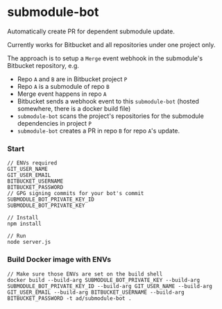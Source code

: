 # submodule-bot
Automatically create PR for dependent submodule update.

Currently works for Bitbucket and all repositories under one project only.

The approach is to setup a `Merge` event webhook in the submodule's Bitbucket repository, e.g.
- Repo `A` and `B` are in Bitbucket project `P`
- Repo `A` is a submodule of repo `B`
- Merge event happens in repo `A`
- Bitbucket sends a webhook event to this `submodule-bot` (hosted somewhere, there is a docker build file)
- `submodule-bot` scans the project's repositories for the submodule dependencies in project `P`
- `submodule-bot` creates a PR in repo `B` for repo `A`'s update.

### Start
```
// ENVs required
GIT_USER_NAME
GIT_USER_EMAIL
BITBUCKET_USERNAME
BITBUCKET_PASSWORD
// GPG signing commits for your bot's commit
SUBMODULE_BOT_PRIVATE_KEY_ID 
SUBMODULE_BOT_PRIVATE_KEY

// Install
npm install

// Run
node server.js
```

### Build Docker image with ENVs
```
// Make sure those ENVs are set on the build shell
docker build --build-arg SUBMODULE_BOT_PRIVATE_KEY --build-arg SUBMODULE_BOT_PRIVATE_KEY_ID --build-arg GIT_USER_NAME --build-arg GIT_USER_EMAIL --build-arg BITBUCKET_USERNAME --build-arg BITBUCKET_PASSWORD -t ad/submodule-bot .
```